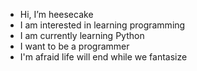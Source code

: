 - Hi, I’m heesecake
- I am interested in learning programming
- I am currently learning Python
- I want to be a programmer
- I'm afraid life will end while we fantasize
